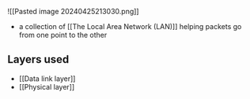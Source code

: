 ![[Pasted image 20240425213030.png]]
- a collection of [[The Local Area Network (LAN)]] helping packets go from one point to the other
## Layers used
- [[Data link layer]]
- [[Physical layer]]